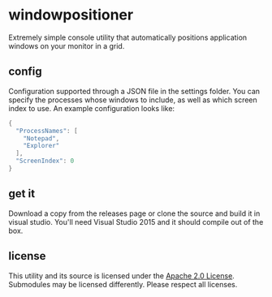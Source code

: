 # windowpositioner
Extremely simple console utility that automatically positions application windows on your monitor in a grid.

## config
Configuration supported through a JSON file in the settings folder. You can specify the processes whose windows to include, as well as which screen index to use. An example configuration looks like:

```csharp
{
  "ProcessNames": [
    "Notepad",
    "Explorer"
  ],
  "ScreenIndex": 0
}
```

## get it
Download a copy from the releases page or clone the source and build it in visual studio. You'll need Visual Studio 2015 and it should compile out of the box.

## license
This utility and its source is licensed under the [Apache 2.0 License](http://www.apache.org/licenses/LICENSE-2.0). Submodules may be licensed differently. Please respect all licenses.
